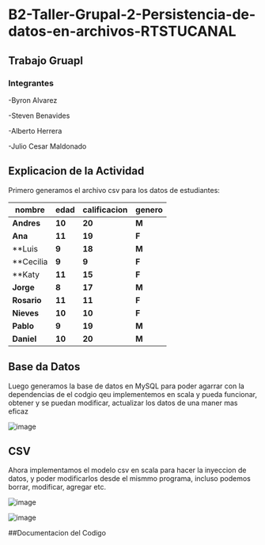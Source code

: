 # B2-Taller-Grupal-2-Persistencia-de-datos-en-archivos-RTSTUCANAL
## Trabajo Gruapl
### Integrantes
  -Byron Alvarez
  
  -Steven Benavides
  
  -Alberto Herrera
  
  -Julio Cesar Maldonado 
  
## Explicacion de la Actividad 
Primero generamos el archivo csv para los datos de estudiantes:


| **nombre**  | **edad** | **calificacion** | **genero**|
|-------------|----------|------------------|-----------|
|**Andres**|**10**|**20**|**M**|
|**Ana**|**11**|**19**|**F**|
|**Luis|**9**|**18**|**M**|
|**Cecilia|**9**|**9**|**F**|
|**Katy|**11**|**15**|**F**|
|**Jorge**|**8**|**17**|**M**|
|**Rosario**|**11**|**11**|**F**|
|**Nieves**|**10**|**10**|**F**|
|**Pablo**|**9**|**19**|**M**|
|**Daniel**|**10**|**20**|**M**|



## Base da Datos
Luego generamos la base de datos en MySQL para poder agarrar con la dependencias de el codgio qeu implementemos en scala y pueda funcionar, obtener y 
se puedan modificar, actualizar los datos de una maner mas eficaz


![image](https://github.com/user-attachments/assets/5e42a3ca-b544-45f0-967f-47425cb2952c)

## CSV
Ahora implementamos el modelo csv en scala para hacer la inyeccion de datos, y poder modificarlos desde el mismmo programa, incluso podemos borrar, modificar, agregar etc.


![image](https://github.com/user-attachments/assets/52798608-d0ff-433c-a4b0-78fc4c14d582)


![image](https://github.com/user-attachments/assets/b7103ec8-edb0-4e48-9a78-dffe4903b87d)



##Documentacion del Codigo


